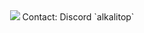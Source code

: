 <div align="center">
  <img src="https://capsule-render.vercel.app/api?type=waving&height=265&color=0:aa4b6b,50:6b6b83,100:3b8d99&text=A%20L%20K%20A%20L%20I%20T%20O%20P&fontSize=45&fontColor=ffffff&fontAlignY=35&animation=fadeIn">
  Contact: Discord `alkalitop`
</div>
